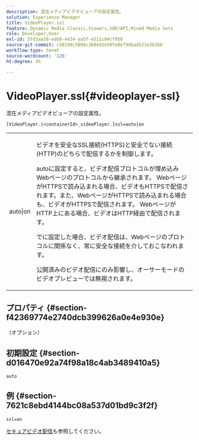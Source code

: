 ```yaml
---
description: 混在メディアビデオビューアの設定属性。
solution: Experience Manager
title: VideoPlayer.ssl
feature: Dynamic Media Classic,Viewers,SDK/API,Mixed Media Sets
role: Developer,User
exl-id: 5fd3aa39-edb0-4434-aa5f-e511c84cf950
source-git-commit: c58199c5884c368e92e50fe0ef9d6ad523e36266
workflow-type: tm+mt
source-wordcount: '126'
ht-degree: 3%

---
```


# VideoPlayer.ssl{#videoplayer-ssl}

混在メディアビデオビューアの設定属性。

<!-- >[!NOTE]
>
>This configuration attribute only applies to AEM 6.2 with installation of [Feature Pack NPR-13480](https://www.adobeaemcloud.com/content/marketplace/marketplaceProxy.html?packagePath=/content/companies/public/adobe/packages/cq620/featurepack/cq-6.2.0-featurepack-13480) and to AEM 6.1 with installation of [Feature Pack NPR-15011](https://www.adobeaemcloud.com/content/marketplace/marketplaceProxy.html?packagePath=/content/companies/public/adobe/packages/cq610/featurepack/cq-6.1.0-featurepack-15011). -->

`[VideoPlayer.|<containerId>_videoPlayer.]ssl=auto|on`

<table id="table_C616483932C2482CA9794DDD7313FD7C"> 
 <tbody> 
  <tr> 
   <td colname="col1"> <p> <span class="codeph"> auto|on</span> </p> </td> 
   <td colname="col2"> <p> ビデオを安全なSSL接続(HTTPS)と安全でない接続(HTTP)のどちらで配信するかを制御します。 </p> <p><span class="codeph"> auto</span>に設定すると、ビデオ配信プロトコルが埋め込みWebページのプロトコルから継承されます。 WebページがHTTPSで読み込まれる場合、ビデオもHTTPSで配信されます。また、WebページがHTTPSで読み込まれる場合も、ビデオがHTTPSで配信されます。 WebページがHTTP上にある場合、ビデオはHTTP経由で配信されます。 </p> <p></span>で<span class="codeph">に設定した場合、ビデオ配信は、Webページのプロトコルに関係なく、常に安全な接続を介しておこなわれます。 </span></p> <p>公開済みのビデオ配信にのみ影響し、オーサーモードのビデオプレビューでは無視されます。 </p> </td> 
  </tr> 
 </tbody> 
</table>

## プロパティ {#section-f42369774e2740dcb399626a0e4e930e}

（オプション）

## 初期設定 {#section-d016470e92a74f98a18c4ab3489410a5}

`auto`

## 例 {#section-7621c8ebd4144bc08a537d01bd9c3f2f}

```
ssl=on
```

<!--<a id="section_5943AC73316749C68761FF7F74DA7547"></a>-->

[セキュアビデオ配信](../../../c-html5-s7-aem-asset-viewers/c-html5-mixedmedia-viewer-about/c-html5-mixedmedia-viewer-securevideodelivery.md#concept-4d155111df9f469aa6c6d7b41e959dcb)も参照してください。
